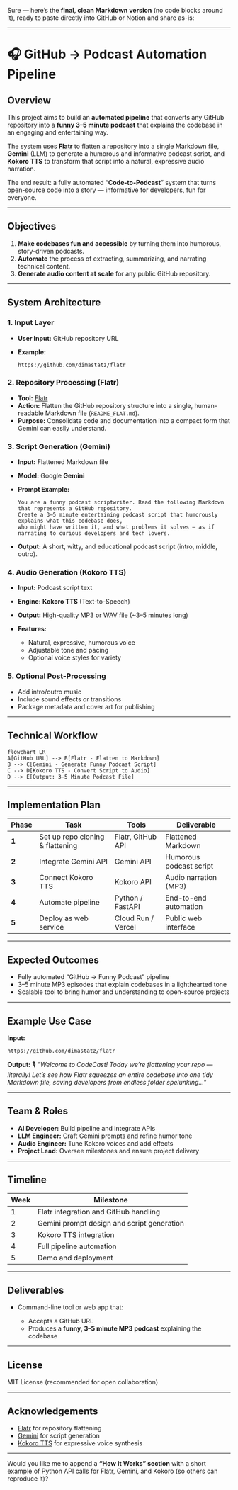 Sure — here’s the **final, clean Markdown version** (no code blocks around it), ready to paste directly into GitHub or Notion and share as-is:

---

# 🎧 GitHub → Podcast Automation Pipeline

## **Overview**

This project aims to build an **automated pipeline** that converts any GitHub repository into a **funny 3–5 minute podcast** that explains the codebase in an engaging and entertaining way.

The system uses [**Flatr**](https://github.com/dimastatz/flatr) to flatten a repository into a single Markdown file, **Gemini** (LLM) to generate a humorous and informative podcast script, and **Kokoro TTS** to transform that script into a natural, expressive audio narration.

The end result: a fully automated “**Code-to-Podcast**” system that turns open-source code into a story — informative for developers, fun for everyone.

---

## **Objectives**

1. **Make codebases fun and accessible** by turning them into humorous, story-driven podcasts.
2. **Automate** the process of extracting, summarizing, and narrating technical content.
3. **Generate audio content at scale** for any public GitHub repository.

---

## **System Architecture**

### **1. Input Layer**

* **User Input:** GitHub repository URL
* **Example:**

  ```
  https://github.com/dimastatz/flatr
  ```

### **2. Repository Processing (Flatr)**

* **Tool:** [Flatr](https://github.com/dimastatz/flatr)
* **Action:** Flatten the GitHub repository structure into a single, human-readable Markdown file (`README_FLAT.md`).
* **Purpose:** Consolidate code and documentation into a compact form that Gemini can easily understand.

### **3. Script Generation (Gemini)**

* **Input:** Flattened Markdown file
* **Model:** Google **Gemini**
* **Prompt Example:**

  ```
  You are a funny podcast scriptwriter. Read the following Markdown that represents a GitHub repository.
  Create a 3–5 minute entertaining podcast script that humorously explains what this codebase does,
  who might have written it, and what problems it solves — as if narrating to curious developers and tech lovers.
  ```
* **Output:** A short, witty, and educational podcast script (intro, middle, outro).

### **4. Audio Generation (Kokoro TTS)**

* **Input:** Podcast script text
* **Engine:** **Kokoro TTS** (Text-to-Speech)
* **Output:** High-quality MP3 or WAV file (~3–5 minutes long)
* **Features:**

  * Natural, expressive, humorous voice
  * Adjustable tone and pacing
  * Optional voice styles for variety

### **5. Optional Post-Processing**

* Add intro/outro music
* Include sound effects or transitions
* Package metadata and cover art for publishing

---

## **Technical Workflow**

```mermaid
flowchart LR
A[GitHub URL] --> B[Flatr - Flatten to Markdown]
B --> C[Gemini - Generate Funny Podcast Script]
C --> D[Kokoro TTS - Convert Script to Audio]
D --> E[Output: 3–5 Minute Podcast File]
```

---

## **Implementation Plan**

| Phase | Task                             | Tools              | Deliverable             |
| ----- | -------------------------------- | ------------------ | ----------------------- |
| **1** | Set up repo cloning & flattening | Flatr, GitHub API  | Flattened Markdown      |
| **2** | Integrate Gemini API             | Gemini API         | Humorous podcast script |
| **3** | Connect Kokoro TTS               | Kokoro API         | Audio narration (MP3)   |
| **4** | Automate pipeline                | Python / FastAPI   | End-to-end automation   |
| **5** | Deploy as web service            | Cloud Run / Vercel | Public web interface    |

---

## **Expected Outcomes**

* Fully automated “GitHub → Funny Podcast” pipeline
* 3–5 minute MP3 episodes that explain codebases in a lighthearted tone
* Scalable tool to bring humor and understanding to open-source projects

---

## **Example Use Case**

**Input:**

```
https://github.com/dimastatz/flatr
```

**Output:**
🎙️ *"Welcome to CodeCast! Today we’re flattening your repo — literally! Let’s see how Flatr squeezes an entire codebase into one tidy Markdown file, saving developers from endless folder spelunking..."*

---

## **Team & Roles**

* **AI Developer:** Build pipeline and integrate APIs
* **LLM Engineer:** Craft Gemini prompts and refine humor tone
* **Audio Engineer:** Tune Kokoro voices and add effects
* **Project Lead:** Oversee milestones and ensure project delivery

---

## **Timeline**

| Week | Milestone                                  |
| ---- | ------------------------------------------ |
| 1    | Flatr integration and GitHub handling      |
| 2    | Gemini prompt design and script generation |
| 3    | Kokoro TTS integration                     |
| 4    | Full pipeline automation                   |
| 5    | Demo and deployment                        |

---

## **Deliverables**

* Command-line tool or web app that:

  * Accepts a GitHub URL
  * Produces a **funny, 3–5 minute MP3 podcast** explaining the codebase

---

## **License**

MIT License (recommended for open collaboration)

---

## **Acknowledgements**

* [Flatr](https://github.com/dimastatz/flatr) for repository flattening
* [Gemini](https://ai.google/) for script generation
* [Kokoro TTS](https://kokoro.ai/) for expressive voice synthesis

---

Would you like me to append a **“How It Works” section** with a short example of Python API calls for Flatr, Gemini, and Kokoro (so others can reproduce it)?
